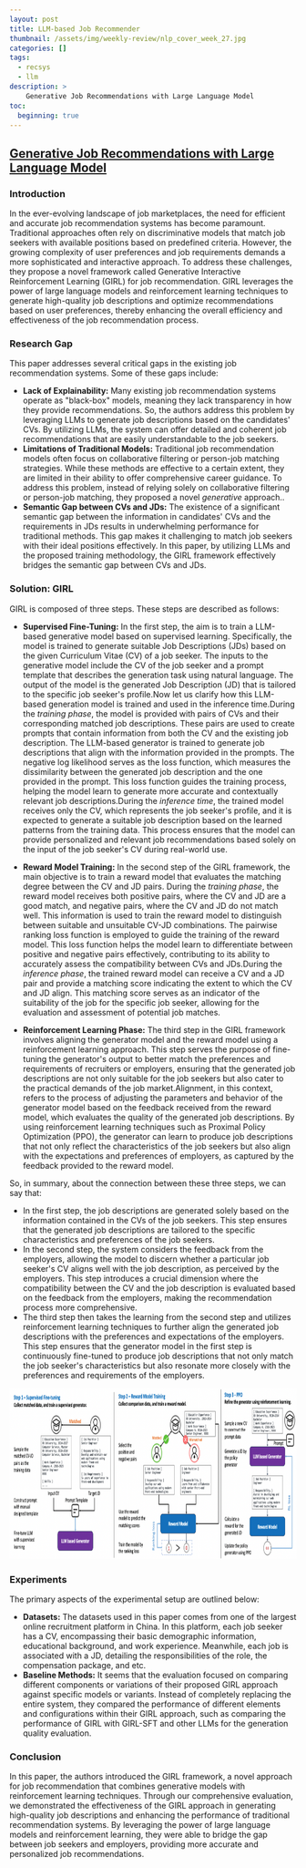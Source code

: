 ```yaml
---
layout: post
title: LLM-based Job Recommender
thumbnail: /assets/img/weekly-review/nlp_cover_week_27.jpg
categories: []
tags:
  - recsys
  - llm
description: >
    Generative Job Recommendations with Large Language Model
toc:
  beginning: true
---
```



## [Generative Job Recommendations with Large Language Model][girlPaper]




### Introduction

In the ever-evolving landscape of job marketplaces, the need for efficient and accurate job recommendation systems has become paramount. Traditional approaches often rely on discriminative models that match job seekers with available positions based on predefined criteria. However, the growing complexity of user preferences and job requirements demands a more sophisticated and interactive approach. To address these challenges, they propose a novel framework called Generative Interactive Reinforcement Learning (GIRL) for job recommendation. GIRL leverages the power of large language models and reinforcement learning techniques to generate high-quality job descriptions and optimize recommendations based on user preferences, thereby enhancing the overall efficiency and effectiveness of the job recommendation process.

### Research Gap

This paper addresses several critical gaps in the existing job recommendation systems. Some of these gaps include:


* **Lack of Explainability:** Many existing job recommendation systems operate as "black-box" models, meaning they lack transparency in how they provide recommendations. So, the authors address this problem by leveraging LLMs to generate job descriptions based on the candidates' CVs. By utilizing LLMs, the system can offer detailed and coherent job recommendations that are easily understandable to the job seekers.
* **Limitations of Traditional Models:** Traditional job recommendation models often focus on collaborative filtering or person-job matching strategies. While these methods are effective to a certain extent, they are limited in their ability to offer comprehensive career guidance. To address this problem, instead of relying solely on collaborative filtering or person-job matching, they proposed  a novel _generative_ approach..
* **Semantic Gap between CVs and JDs:** The existence of a significant semantic gap between the information in candidates' CVs and the requirements in JDs results in underwhelming performance for traditional methods. This gap makes it challenging to match job seekers with their ideal positions effectively. In this paper,  by utilizing LLMs and the proposed training methodology, the GIRL framework effectively bridges the semantic gap between CVs and JDs. 



### Solution: GIRL

GIRL is composed of three steps. These steps are described as follows:
* **Supervised Fine-Tuning:** In the first step, the aim is to train a LLM-based generative model based on supervised learning. Specifically, the model is trained to generate suitable Job Descriptions (JDs) based on the given Curriculum Vitae (CV) of a job seeker. The inputs to the generative model include the CV of the job seeker and a prompt template that describes the generation task using natural language. The output of the model is the generated Job Description (JD) that is tailored to the specific job seeker's profile.Now let us clarify how this LLM-based generation model is trained and used in the inference time.During the _training phase_, the model is provided with pairs of CVs and their corresponding matched job descriptions. These pairs are used to create prompts that contain information from both the CV and the existing job description. The LLM-based generator is trained to generate job descriptions that align with the information provided in the prompts. The negative log likelihood serves as the loss function, which measures the dissimilarity between the generated job description and the one provided in the prompt. This loss function guides the training process, helping the model learn to generate more accurate and contextually relevant job descriptions.During the _inference time_, the trained model receives only the CV, which represents the job seeker's profile, and it is expected to generate a suitable job description based on the learned patterns from the training data. This process ensures that the model can provide personalized and relevant job recommendations based solely on the input of the job seeker's CV during real-world use.

* **Reward Model Training:** In the second step of the GIRL framework, the main objective is to train a reward model that evaluates the matching degree between the CV and JD pairs. During the _training phase_, the reward model receives both positive pairs, where the CV and JD are a good match, and negative pairs, where the CV and JD do not match well. This information is used to train the reward model to distinguish between suitable and unsuitable CV-JD combinations. The pairwise ranking loss function is employed to guide the training of the reward model. This loss function helps the model learn to differentiate between positive and negative pairs effectively, contributing to its ability to accurately assess the compatibility between CVs and JDs.During the _inference phase_, the trained reward model can receive a CV and a JD pair and provide a matching score indicating the extent to which the CV and JD align. This matching score serves as an indicator of the suitability of the job for the specific job seeker, allowing for the evaluation and assessment of potential job matches.


* **Reinforcement Learning Phase:** The third step in the GIRL  framework involves aligning the generator model and the reward model using a reinforcement learning approach. This step serves the purpose of fine-tuning the generator's output to better match the preferences and requirements of recruiters or employers, ensuring that the generated job descriptions are not only suitable for the job seekers but also cater to the practical demands of the job market.Alignment, in this context, refers to the process of adjusting the parameters and behavior of the generator model based on the feedback received from the reward model, which evaluates the quality of the generated job descriptions. By using reinforcement learning techniques such as Proximal Policy Optimization (PPO), the generator can learn to produce job descriptions that not only reflect the characteristics of the job seekers but also align with the expectations and preferences of employers, as captured by the feedback provided to the reward model.


So, in summary, about the connection between these three steps, we can say that:
* In the first step, the job descriptions are generated solely based on the information contained in the CVs of the job seekers. This step ensures that the generated job descriptions are tailored to the specific characteristics and preferences of the job seekers.
* In the second step, the system considers the feedback from the employers, allowing the model to discern whether a particular job seeker's CV aligns well with the job description, as perceived by the employers. This step introduces a crucial dimension where the compatibility between the CV and the job description is evaluated based on the feedback from the employers, making the recommendation process more comprehensive.
* The third step then takes the learning from the second step and utilizes reinforcement learning techniques to further align the generated job descriptions with the preferences and expectations of the employers. This step ensures that the generator model in the first step is continuously fine-tuned to produce job descriptions that not only match the job seeker's characteristics but also resonate more closely with the preferences and requirements of the employers.
<p style="text-align:center;"><img src="/assets/img/weekly-review/girl_architecture.png" alt="The Architecture" width="750" height="300"></p>




### Experiments

 The primary aspects of the experimental setup are outlined below:


* **Datasets:** The datasets used in this paper comes from one of the largest online recruitment platform in China. In this platform, each job seeker has a CV, encompassing their basic demographic information, educational background, and work experience.  Meanwhile, each job is associated with a JD, detailing the responsibilities of the role, the compensation package, and etc.
* **Baseline Methods:**  It seems that the evaluation focused on comparing different components or variations of their proposed GIRL approach against specific models or variants. Instead of completely replacing the entire system, they compared the performance of different elements and configurations within their GIRL approach, such as comparing the performance of GIRL with GIRL-SFT and other LLMs for the generation quality evaluation.

### Conclusion

In this paper, the authors introduced the GIRL framework, a novel approach for job recommendation that combines generative models with reinforcement learning techniques. Through our comprehensive evaluation, we demonstrated the effectiveness of the GIRL approach in generating high-quality job descriptions and enhancing the performance of traditional recommendation systems. By leveraging the power of large language models and reinforcement learning, they were able to bridge the gap between job seekers and employers, providing more accurate and personalized job recommendations.





[girlPaper]: https://arxiv.org/pdf/2307.02157.pdf
[girlSum]: /blog/2023/week-27/#generative-job-recommendations-with-large-language-model


